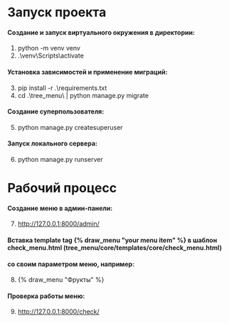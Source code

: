 # Запуск проекта
#### Создание и запуск виртуального окружения в директории:
1. python -m venv venv
2. .\venv\Scripts\activate
   
#### Установка зависимостей и применение миграций:
3. pip install -r .\requirements.txt
4. cd .\tree_menu\ | python manage.py migrate
   
#### Создание суперпользователя:
5. python manage.py createsuperuser
   
#### Запуск локального сервера:
6. python manage.py runserver

# Рабочий процесс
#### Создание меню в админ-панели:
7. <http://127.0.0.1:8000/admin/>
	
#### Вставка template tag {% draw_menu "your menu item" %} в шаблон check_menu.html (tree_menu/core/templates/core/check_menu.html) 
#### со своим параметром меню, например:
8. {% draw_menu "Фрукты" %}
	
#### Проверка работы меню:
9. <http://127.0.0.1:8000/check/>
 
